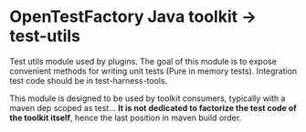 <!--

     Copyright (c) 2020 - 2021 Henix, henix.fr

     Licensed under the Apache License, Version 2.0 (the "License");
     you may not use this file except in compliance with the License.
     You may obtain a copy of the License at

         http://www.apache.org/licenses/LICENSE-2.0

     Unless required by applicable law or agreed to in writing, software
     distributed under the License is distributed on an "AS IS" BASIS,
     WITHOUT WARRANTIES OR CONDITIONS OF ANY KIND, either express or implied.
     See the License for the specific language governing permissions and
     limitations under the License.

-->
# OpenTestFactory Java toolkit -> test-utils

Test utils module used by plugins. The goal of this module is to expose convenient methods for writing unit tests (Pure in memory tests). Integration test code should be in test-harness-tools. 

This module is designed to be used by toolkit consumers, typically with a maven dep scoped as test... **It is not dedicated to factorize the test code of the toolkit itself**, hence the last position in maven build order.
